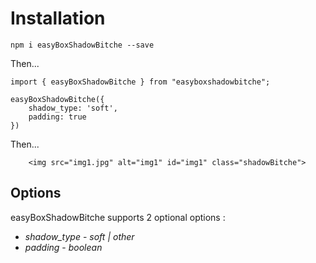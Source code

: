 # Installation

`npm i easyBoxShadowBitche --save`

Then...

```
import { easyBoxShadowBitche } from "easyboxshadowbitche";

easyBoxShadowBitche({
    shadow_type: 'soft',
    padding: true
})
```
Then...

```
    <img src="img1.jpg" alt="img1" id="img1" class="shadowBitche">
```

## Options

easyBoxShadowBitche supports 2 optional options :

* *shadow_type* - _soft | other_
* *padding* - _boolean_